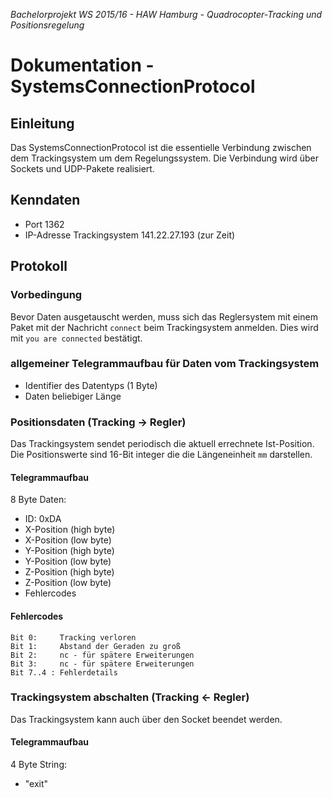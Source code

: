 *Bachelorprojekt WS 2015/16 - HAW Hamburg - Quadrocopter-Tracking und Positionsregelung*
# Dokumentation - SystemsConnectionProtocol


## Einleitung
Das SystemsConnectionProtocol ist die essentielle Verbindung zwischen dem Trackingsystem um dem Regelungssystem. Die Verbindung wird über Sockets und UDP-Pakete realisiert.

## Kenndaten

- Port 1362
- IP-Adresse Trackingsystem 141.22.27.193 (zur Zeit)

## Protokoll

### Vorbedingung
Bevor Daten ausgetauscht werden, muss sich das Reglersystem mit einem Paket mit der Nachricht `connect` beim Trackingsystem anmelden. Dies wird mit `you are connected` bestätigt.


### allgemeiner Telegrammaufbau für Daten vom Trackingsystem
- Identifier des Datentyps (1 Byte)
- Daten beliebiger Länge


### Positionsdaten (Tracking -> Regler)
Das Trackingsystem sendet periodisch die aktuell errechnete Ist-Position. Die Positionswerte sind 16-Bit integer die die Längeneinheit `mm` darstellen.

#### Telegrammaufbau
8 Byte Daten:

- ID: 0xDA
- X-Position (high byte)
- X-Position (low byte)
- Y-Position (high byte)
- Y-Position (low byte)
- Z-Position (high byte)
- Z-Position (low byte)
- Fehlercodes

#### Fehlercodes
```
Bit 0:     Tracking verloren
Bit 1:     Abstand der Geraden zu groß
Bit 2:     nc - für spätere Erweiterungen
Bit 3:     nc - für spätere Erweiterungen
Bit 7..4 : Fehlerdetails
```


### Trackingsystem abschalten (Tracking <- Regler)
Das Trackingsystem kann auch über den Socket beendet werden.

#### Telegrammaufbau
4 Byte String:

- "exit"

